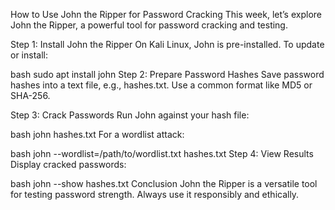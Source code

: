 How to Use John the Ripper for Password Cracking
This week, let’s explore John the Ripper, a powerful tool for password cracking and testing.

Step 1: Install John the Ripper
On Kali Linux, John is pre-installed. To update or install:

bash
sudo apt install john
Step 2: Prepare Password Hashes
Save password hashes into a text file, e.g., hashes.txt. Use a common format like MD5 or SHA-256.

Step 3: Crack Passwords
Run John against your hash file:

bash
john hashes.txt
For a wordlist attack:

bash
john --wordlist=/path/to/wordlist.txt hashes.txt
Step 4: View Results
Display cracked passwords:

bash
john --show hashes.txt
Conclusion
John the Ripper is a versatile tool for testing password strength. Always use it responsibly and ethically.